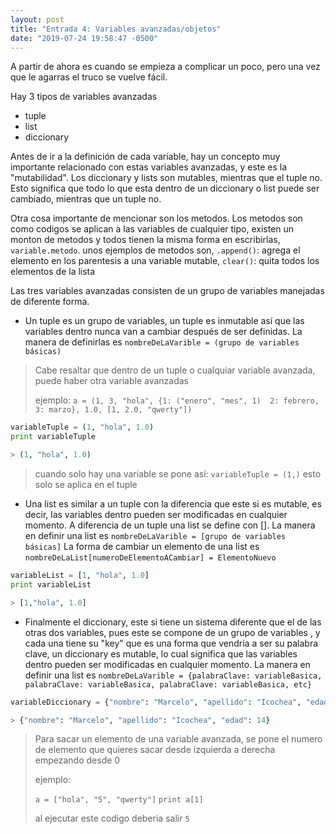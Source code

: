 ```yaml
---
layout: post
title: "Entrada 4: Variables avanzadas/objetos"
date: "2019-07-24 19:58:47 -0500"
---
```


A partir de ahora es cuando se empieza a complicar un poco, pero una vez que le agarras el truco se vuelve fácil.

Hay 3 tipos de variables avanzadas



* tuple
* list
* diccionary

Antes de ir a la definición de cada variable, hay un concepto muy importante relacionado con estas variables avanzadas, y este es la "mutabilidad". Los diccionary y lists son mutables, mientras que el tuple no. Esto significa que todo lo que esta dentro de un diccionary o list puede ser cambiado, mientras que un tuple no.

Otra cosa importante de mencionar son los metodos. Los metodos son como codigos se aplican a las variables de cualquier tipo, existen un monton de metodos y todos tienen la misma forma en escribirlas, `variable.metodo`. unos ejemplos de metodos son, `.append()`: agrega el elemento en los parentesis a una variable mutable, `clear()`: quita todos los elementos de la lista


Las tres variables avanzadas consisten de un grupo de variables manejadas de diferente forma.



* Un tuple es un grupo de variables, un tuple es inmutable así que las variables dentro nunca van a cambiar después de ser definidas. La manera de definirlas es `nombreDeLaVarible = (grupo de variables básicas)`

> Cabe resaltar que dentro de un tuple o cualquiar variable avanzada, puede haber otra variable avanzadas
>
> ejemplo: `a = (1, 3, "hola", {1: ("enero", "mes", 1)  2: febrero, 3: marzo}, 1.0, [1, 2.0, "qwerty"])`

```python
variableTuple = (1, "hola", 1.0)
print variableTuple
```

```python
> (1, "hola", 1.0)
```

> cuando solo hay una variable se pone así: `variableTuple = (1,)` esto solo se aplica en el tuple

* Una list es similar a un tuple con la diferencia que este si es mutable, es decir, las variables dentro pueden ser modificadas en cualquier momento. A diferencia de un tuple una list se define con []. La manera en definir una list es `nombreDeLaVarible = [grupo de variables básicas]`
La forma de cambiar un elemento de una list es `nombreDeLaList[numeroDeElementoACambiar] = ElementoNuevo`
```python
variableList = [1, "hola", 1.0]
print variableList
```

```python
> [1,"hola", 1.0]
```

* Finalmente el diccionary, este si tiene un sistema diferente que el de las otras dos variables, pues este se compone de un grupo de variables , y cada una tiene su "key" que es una forma que vendría a ser su palabra clave, un diccionary es mutable, lo cual significa que las variables dentro pueden ser modificadas en cualquier momento. La manera en definir una list es `nombreDeLaVarible = {palabraClave: variableBasica, palabraClave: variableBasica, palabraClave: variableBasica, etc}`


```python
variableDiccionary = {"nombre": "Marcelo", "apellido": "Icochea", "edad": 14}
```

```python
> {"nombre": "Marcelo", "apellido": "Icochea", "edad": 14}
```
> Para sacar un elemento de una variable avanzada, se pone el numero de elemento que quieres sacar desde izquierda a derecha empezando desde 0
>
> ejemplo:
>
> `a = ["hola", "5", "qwerty"]` `print a[1]`
>
> al ejecutar este codigo deberia salir `5`
